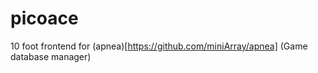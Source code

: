 # picoace

10 foot frontend for (apnea)[https://github.com/miniArray/apnea] (Game database manager)
